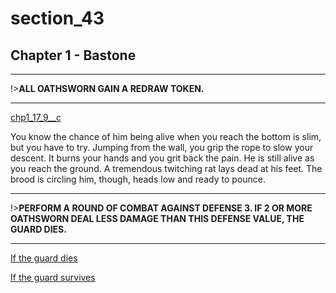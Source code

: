 
# section_43

## Chapter 1 - Bastone

---

!>**ALL OATHSWORN GAIN A REDRAW TOKEN.** 

---

[chp1_17_9__c](../../decomp/app/src/main/res/raw/chp1_17_9__c.mp3 ':include :type=audio')

You know the chance of him being alive when you reach the bottom is slim, but you have to try. Jumping from the wall, you grip the rope to slow your descent. It burns your hands and you grit back the pain. He is still alive as you reach the ground. A tremendous twitching rat lays dead at his feet. The brood is circling him, though, heads low and ready to pounce.

---

!>**PERFORM A ROUND OF COMBAT AGAINST DEFENSE 3. IF 2 OR MORE OATHSWORN DEAL LESS DAMAGE THAN THIS DEFENSE VALUE, THE GUARD DIES.** 

---

[If the guard dies](output/chapter1/section_45.md)

[If the guard survives](output/chapter1/section_46.md)


